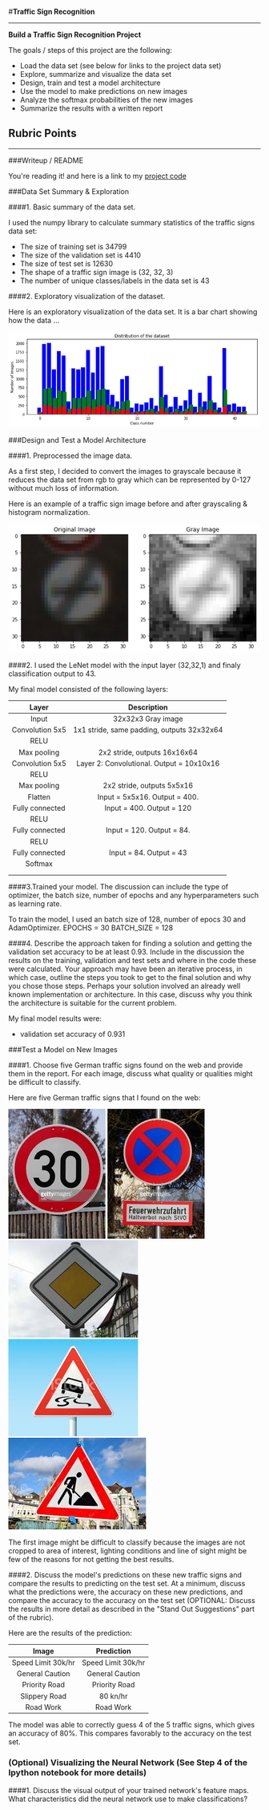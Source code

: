 #**Traffic Sign Recognition** 

---

**Build a Traffic Sign Recognition Project**

The goals / steps of this project are the following:
* Load the data set (see below for links to the project data set)
* Explore, summarize and visualize the data set
* Design, train and test a model architecture
* Use the model to make predictions on new images
* Analyze the softmax probabilities of the new images
* Summarize the results with a written report


[//]: # (Image References)

[image1]: ./DataSet%20Distribution%20Graph.png "Visualization"
[image2]: ./grayscale.png "Grayscaling"
[image3]: ./test_images/0.jpeg "Random Noise"
[image4]: ./test_images/1.jpeg "Traffic Sign 1"
[image5]: ./test_images/2.jpeg "Traffic Sign 2"
[image6]: ./test_images/3.jpeg "Traffic Sign 3"
[image7]: ./test_images/4.jpeg "Traffic Sign 4"
[image8]: ./test_images/5.jpeg "Traffic Sign 5"

## Rubric Points


---
###Writeup / README


You're reading it! and here is a link to my [project code](https://github.com/vggg/CarND-Traffic-Sign-Classifier-Project/blob/master/Traffic_Sign_Classifier.ipynb)

###Data Set Summary & Exploration

####1. Basic summary of the data set. 

I used the numpy library to calculate summary statistics of the traffic
signs data set:

* The size of training set is 34799
* The size of the validation set is 4410
* The size of test set is 12630
* The shape of a traffic sign image is (32, 32, 3)
* The number of unique classes/labels in the data set is 43

####2. Exploratory visualization of the dataset.

Here is an exploratory visualization of the data set. It is a bar chart showing how the data ...

![alt text][image1]

###Design and Test a Model Architecture

####1. Preprocessed the image data. 

As a first step, I decided to convert the images to grayscale because it reduces the data set from rgb to gray which can be represented by 0-127 without much loss of information. 

Here is an example of a traffic sign image before and after grayscaling & histogram normalization.

![alt text][image2]


####2. I used the LeNet model with the input layer (32,32,1) and finaly classification output to 43.

My final model consisted of the following layers:

| Layer         		|     Description	        					| 
|:---------------------:|:---------------------------------------------:| 
| Input         		| 32x32x3 Gray image   							| 
| Convolution 5x5     	| 1x1 stride, same padding, outputs 32x32x64 	|
| RELU					|												|
| Max pooling	      	| 2x2 stride,  outputs 16x16x64 				|
| Convolution 5x5	    |Layer 2: Convolutional. Output = 10x10x16    									|
| RELU					|												|
| Max pooling	      	| 2x2 stride,  outputs 5x5x16 				|
| Flatten	      	|  Input = 5x5x16. Output = 400.			|
| Fully connected		| Input = 400. Output = 120        									|
| RELU					|												|
| Fully connected		| Input = 120. Output = 84.       									|
| RELU					|												|
| Fully connected		| Input = 84. Output = 43      									|
| Softmax				|         									|
|						|												|
|						|												|
 


####3.Trained your model. The discussion can include the type of optimizer, the batch size, number of epochs and any hyperparameters such as learning rate.

To train the model, I used an batch size of 128, number of epocs 30 and AdamOptimizer.
EPOCHS = 30
BATCH_SIZE = 128


####4. Describe the approach taken for finding a solution and getting the validation set accuracy to be at least 0.93. Include in the discussion the results on the training, validation and test sets and where in the code these were calculated. Your approach may have been an iterative process, in which case, outline the steps you took to get to the final solution and why you chose those steps. Perhaps your solution involved an already well known implementation or architecture. In this case, discuss why you think the architecture is suitable for the current problem.

My final model results were:

* validation set accuracy of 0.931 

###Test a Model on New Images

####1. Choose five German traffic signs found on the web and provide them in the report. For each image, discuss what quality or qualities might be difficult to classify.

Here are five German traffic signs that I found on the web:

![alt text][image4] ![alt text][image5] ![alt text][image6] 
![alt text][image7] ![alt text][image8]

The first image might be difficult to classify because the images are not cropped to area of interest, lighting conditions and line of sight might be few of the reasons for not getting the best results.

####2. Discuss the model's predictions on these new traffic signs and compare the results to predicting on the test set. At a minimum, discuss what the predictions were, the accuracy on these new predictions, and compare the accuracy to the accuracy on the test set (OPTIONAL: Discuss the results in more detail as described in the "Stand Out Suggestions" part of the rubric).

Here are the results of the prediction:

| Image			        |     Prediction	        					| 
|:---------------------:|:---------------------------------------------:| 
| Speed Limit 30k/hr      		| Speed Limit 30k/hr  									| 
| General Caution    			| General Caution  										|
| Priority Road					| Priority Road											|
| Slippery Road      		| 80 kn/hr				 				|
| Road Work			| Road Work      							|


The model was able to correctly guess 4 of the 5 traffic signs, which gives an accuracy of 80%. This compares favorably to the accuracy on the test set.



### (Optional) Visualizing the Neural Network (See Step 4 of the Ipython notebook for more details)
####1. Discuss the visual output of your trained network's feature maps. What characteristics did the neural network use to make classifications?



